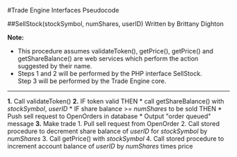 #Trade Engine Interfaces Pseudocode

##SellStock(stockSymbol, numShares, userID)
Written by Brittany Dighton

**Note:**
* This procedure assumes validateToken(), getPrice(), getPrice() and getShareBalance() 
  are web services which perform the action suggested by their name.
* Steps 1 and 2 will be performed by the PHP interface SellStock.  
  Step 3 will be performed by the Trade Engine core.

***
  
**1.** Call validateToken()
**2.** IF token valid THEN
	* call getShareBalance() with *stockSymbol*, *userID*
	* IF share balance >= *numShares* to be sold THEN
		* Push sell request to OpenOrders in database
		* Output "order queued" message
**3.** Make trade
	1. Pull sell request from OpenOrder
	2. Call stored procedure to decrement share balance of *userID* for *stockSymbol* by *numShares*
	3. Call getPrice() with *stockSymbol*
	4. Call stored procedure to increment account balance of *userID* by *numShares* times price